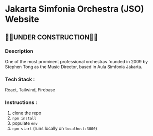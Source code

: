 # Jakarta Simfonia Orchestra (JSO) Website 

## 🚧🚧UNDER CONSTRUCTION🚧🚧

### Description
One of the most prominent professional orchestras founded in 2009 by Stephen Tong as the Music Director, based in Aula Simfonia Jakarta. 

### Tech Stack :
React, Tailwind, Firebase

### Instructions :
1. clone the repo
2. `npm install`
3. populate `env`
4. `npm start` (runs locally on `localhost:3000`)
